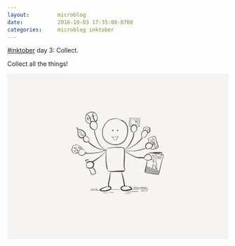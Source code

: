 ```yaml
---
layout:         microblog
date:           2016-10-03 17:35:00-0700
categories:     microblog inktober
---
```

[#inktober](/categories/inktober) day 3: Collect.

Collect all the things!

![Collect everything](/images/microblog/201610031735.jpg)
